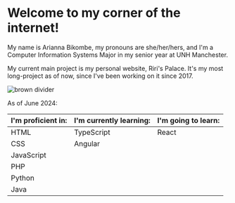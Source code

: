 # Welcome to my corner of the internet!

My name is Arianna Bikombe, my pronouns are she/her/hers, and I'm a Computer Information Systems Major in my senior year at UNH Manchester.

My current main project is my personal website, Riri's Palace. It's my most long-project as of now, since I've been working on it since 2017.

![brown divider](https://preview.redd.it/ypjkwzv6b0k51.png?width=960&crop=smart&auto=webp&s=a29922d4bb5847e20c86e4d5d86b4b1b252c80fb)

As of June 2024:

| I'm proficient in: | I'm currently learning: | I'm going to learn: |
|--------------------|-------------------------|---------------------|
|        HTML        |       TypeScript        |        React        |
|        CSS         |        Angular          |                     |
|     JavaScript     |                         |                     |
|        PHP         |                         |                     |
|       Python       |                         |                     |
|        Java        |                         |                     |
